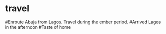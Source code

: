 # travel
#Enroute Abuja from Lagos. Travel during the ember period.
#Arrived Lagos in the afternoon
#Taste of home
